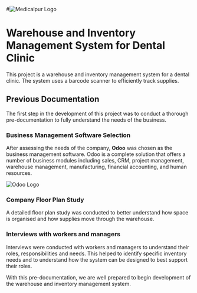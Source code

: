 
#![Medicalpur Logo](https://www.medicalpur.com/wp-content/uploads/2015/05/logo-4.png)
# Warehouse and Inventory Management System for Dental Clinic

This project is a warehouse and inventory management system for a dental clinic. The system uses a barcode scanner to efficiently track supplies.

## Previous Documentation

The first step in the development of this project was to conduct a thorough pre-documentation to fully understand the needs of the business.

### Business Management Software Selection

After assessing the needs of the company, **Odoo** was chosen as the business management software. Odoo is a complete solution that offers a number of business modules including sales, CRM, project management, warehouse management, manufacturing, financial accounting, and human resources.

![Odoo Logo](https://upload.wikimedia.org/wikipedia/commons/a/a7/Odoo_Official_Logo.png)

### Company Floor Plan Study

A detailed floor plan study was conducted to better understand how space is organised and how supplies move through the warehouse.

### Interviews with workers and managers

Interviews were conducted with workers and managers to understand their roles, responsibilities and needs. This helped to identify specific inventory needs and to understand how the system can be designed to best support their roles.

With this pre-documentation, we are well prepared to begin development of the warehouse and inventory management system.
